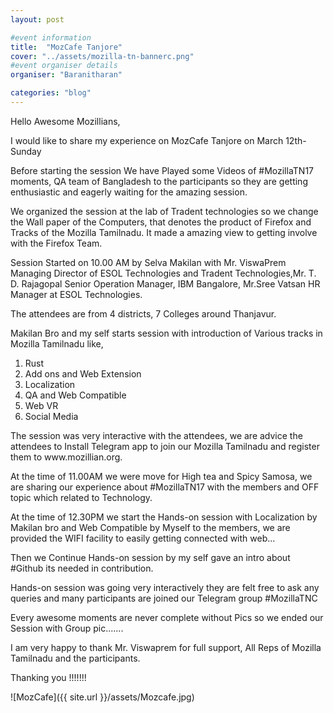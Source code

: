 ```yaml
---
layout: post

#event information
title:  "MozCafe Tanjore"
cover: "../assets/mozilla-tn-bannerc.png"
#event organiser details
organiser: "Baranitharan"

categories: "blog"
---
```


Hello Awesome Mozillians,

<p>I would like to share my experience on MozCafe Tanjore on March 12th-Sunday</p>
<p>Before starting the session We have Played some Videos of #MozillaTN17 moments, QA team of Bangladesh to the participants so they are getting enthusiastic and eagerly waiting for the amazing session.</p>
<p>We organized the session at the lab of Tradent technologies so we change the Wall paper of the Computers, that denotes the product of Firefox and Tracks of the Mozilla Tamilnadu. It made a amazing view to getting involve with the Firefox Team.</p>
<p>Session Started on 10.00 AM by Selva Makilan with Mr. ViswaPrem Managing Director of ESOL Technologies and Tradent Technologies,Mr. T. D. Rajagopal Senior Operation Manager, IBM Bangalore,  Mr.Sree Vatsan HR Manager at ESOL Technologies.</p>
<p>The attendees are from 4 districts, 7 Colleges around Thanjavur.</p>
<p>Makilan Bro and my self starts session with introduction of Various tracks in Mozilla Tamilnadu like,</p>

1. Rust
2. Add ons and Web Extension
3. Localization
4. QA and Web Compatible
5. Web VR
6. Social Media

<p>The session was very interactive with the attendees, we are advice the attendees to Install Telegram app to join our Mozilla Tamilnadu and register them to www.mozillian.org.</p>

<p>At the time of 11.00AM we were move for High tea and Spicy Samosa, we are sharing our experience about #MozillaTN17 with the members and OFF topic which related to Technology.</p>

<p>At the time of 12.30PM we start the Hands-on session with Localization by Makilan bro and Web Compatible by Myself to the members, we are provided the WIFI facility to easily getting connected with web...</p>

<p>Then we Continue Hands-on session by my self gave an intro about #Github its needed in contribution.</p>

<p>Hands-on session was going very interactively they are felt free to ask any queries and many participants are joined our Telegram group #MozillaTNC</p>

<p>Every awesome moments are never complete without Pics so we ended our Session with Group pic.......</p>

<p>I am very happy to thank Mr. Viswaprem for full support, All Reps of Mozilla Tamilnadu and the participants.</p>

Thanking you !!!!!!!



![MozCafe]({{ site.url }}/assets/Mozcafe.jpg)
